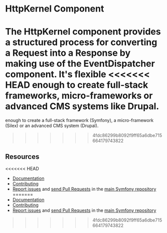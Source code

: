 HttpKernel Component
====================

The HttpKernel component provides a structured process for converting a Request
into a Response by making use of the EventDispatcher component. It's flexible
<<<<<<< HEAD
enough to create full-stack frameworks, micro-frameworks or advanced CMS systems like Drupal.
=======
enough to create a full-stack framework (Symfony), a micro-framework (Silex) or
an advanced CMS system (Drupal).
>>>>>>> 4fdc86299b8092f9ff65a6dbe715664179743822

Resources
---------

<<<<<<< HEAD
 * [Documentation](https://symfony.com/doc/current/components/http_kernel.html)
 * [Contributing](https://symfony.com/doc/current/contributing/index.html)
 * [Report issues](https://github.com/symfony/symfony/issues) and
   [send Pull Requests](https://github.com/symfony/symfony/pulls)
   in the [main Symfony repository](https://github.com/symfony/symfony)
=======
  * [Documentation](https://symfony.com/doc/current/components/http_kernel.html)
  * [Contributing](https://symfony.com/doc/current/contributing/index.html)
  * [Report issues](https://github.com/symfony/symfony/issues) and
    [send Pull Requests](https://github.com/symfony/symfony/pulls)
    in the [main Symfony repository](https://github.com/symfony/symfony)
>>>>>>> 4fdc86299b8092f9ff65a6dbe715664179743822
